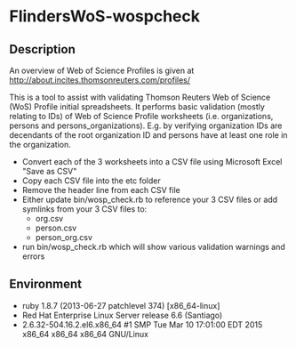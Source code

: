 FlindersWoS-wospcheck
=====================


## Description

An overview of Web of Science Profiles is given at http://about.incites.thomsonreuters.com/profiles/

This is a tool to assist with validating Thomson Reuters Web of Science
(WoS) Profile initial spreadsheets.  It performs basic validation (mostly
relating to IDs) of Web of Science Profile worksheets (i.e. organizations, persons and
persons_organizations). E.g. by verifying organization IDs are
decendants of the root organization ID and persons have at least
one role in the organization.

- Convert each of the 3 worksheets into a CSV file using Microsoft Excel "Save as CSV"
- Copy each CSV file into the etc folder
- Remove the header line from each CSV file
- Either update bin/wosp_check.rb to reference your 3 CSV files or add symlinks from
  your 3 CSV files to:
  * org.csv
  * person.csv
  * person_org.csv
- run bin/wosp_check.rb which will show various validation warnings and errors

## Environment
- ruby 1.8.7 (2013-06-27 patchlevel 374) [x86_64-linux]
- Red Hat Enterprise Linux Server release 6.6 (Santiago)
- 2.6.32-504.16.2.el6.x86_64 #1 SMP Tue Mar 10 17:01:00 EDT 2015 x86_64 x86_64 x86_64 GNU/Linux

